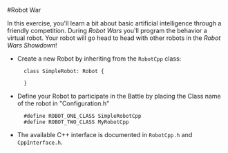 #Robot War

In this exercise, you'll learn a bit about basic artificial intelligence through a friendly competition. During *Robot Wars* you'll program the behavior a virtual robot. Your robot will go head to head with other robots in the *Robot Wars Showdown*!

- Create a new Robot by inheriting from the `RobotCpp` class:

        class SimpleRobot: Robot {
          
        }

- Define your Robot to participate in the Battle by placing the Class name of the robot in "Configuration.h"

		#define ROBOT_ONE_CLASS SimpleRobotCpp
		#define ROBOT_TWO_CLASS MyRobotCpp

- The available C++ interface is documented in `RobotCpp.h` and `CppInterface.h`.
